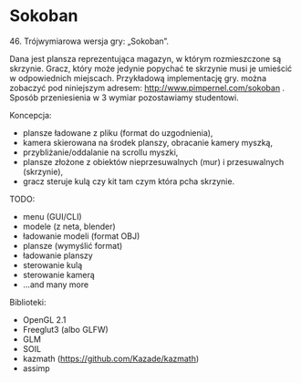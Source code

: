 Sokoban
=======

46. Trójwymiarowa wersja gry: „Sokoban”.

Dana jest plansza reprezentująca magazyn, w którym rozmieszczone są skrzynie.
Gracz, który może jedynie popychać te skrzynie musi je umieścić w odpowiednich
miejscach. Przykładową implementację gry. można zobaczyć pod niniejszym
adresem: http://www.pimpernel.com/sokoban . Sposób przeniesienia w 3 wymiar
pozostawiamy studentowi.

Koncepcja:
- plansze ładowane z pliku (format do uzgodnienia),
- kamera skierowana na środek planszy, obracanie kamery myszką,
- przybliżanie/oddalanie na scrollu myszki,
- plansze złożone z obiektów nieprzesuwalnych (mur) i przesuwalnych (skrzynie),
- gracz steruje kulą czy kit tam czym która pcha skrzynie.

TODO:
- menu (GUI/CLI)
- modele (z neta, blender)
- ładowanie modeli (format OBJ)
- plansze (wymyślić format)
- ładowanie planszy
- sterowanie kulą
- sterowanie kamerą
- ...and many more

Biblioteki:
- OpenGL 2.1
- Freeglut3 (albo GLFW)
- GLM
- SOIL
- kazmath (https://github.com/Kazade/kazmath)
- assimp

